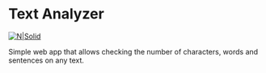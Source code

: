 # Text Analyzer

[![N|Solid](https://i.ibb.co/PxTMPJ9/btn.png)](https://cheatsnake.github.io/TextAnalyzer)

Simple web app that allows checking the number of characters, words and sentences on any text.
